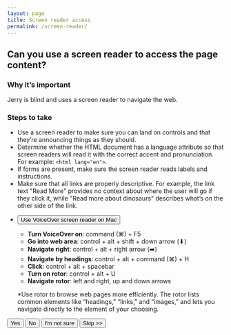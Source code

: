 ```yaml
---
layout: page
title: Screen reader access
permalink: /screen-reader/
---
```

## Can you use a screen reader to access the page content?

### Why it’s important
Jerry is blind and uses a screen reader to navigate the web.

### Steps to take
- Use a screen reader to make sure you can land on controls and that they’re announcing things as they should.
- Determine whether the HTML document has a language attribute so that screen readers will read it with the correct accent and pronunciation. For example: `<html lang="en">`.
- If forms are present, make sure the screen reader reads labels and instructions.
- Make sure that all links are properly descriptive. For example, the link text "Read More" provides no context about where the user will go if they click it, while "Read more about dinosaurs" describes what’s on the other side of the link.

<ul class="usa-accordion usa-accordion-bordered">
  <li>
    <button class="usa-accordion-button"
      aria-expanded="false" aria-controls="amendment-1">
      Use VoiceOver screen reader on Mac
    </button>
    <div id="amendment-1" class="usa-accordion-content">
      <ul>
        <li><b>Turn VoiceOver on</b>: command (⌘) + F5</li>
        <li><b>Go into web area</b>: control + alt + shift + down arrow (⬇)</li>
        <li><b>Navigate right</b>: control + alt + right arrow (➡️️)</li>
        <li><b>Navigate by headings</b>: control + alt + command (⌘) + H</li>
        <li><b>Click</b>: control + alt + spacebar</li>
        <li><b>Turn on rotor</b>: control + alt + U</li>
        <li><b>Navigate rotor</b>: left and right, up and down arrows</li>
      </ul>
      <p class="usa-text-small">*Use rotor to browse web pages more efficiently. The rotor lists common elements like “headings,” “links,” and “images,” and lets you navigate directly to the element of your choosing.</p>
    </div>
  </li>
</ul>

<button>
  <i class="fa fa-check" aria-hidden="true"></i>
  Yes
</button>
<button class="usa-button-secondary">
  <i class="fa fa-times" aria-hidden="true"></i>
  No
</button>
<button class="usa-button button-question">
  <i class="fa fa-question" aria-hidden="true"></i>
  I'm not sure
</button>
<button class="usa-button-outline button-skip" type="button">Skip >></button>
